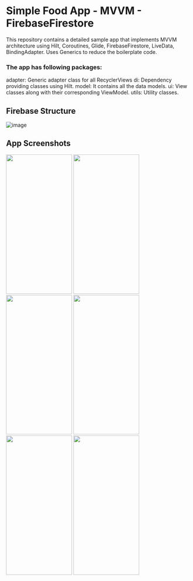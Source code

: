 # Simple Food App - MVVM - FirebaseFirestore

This repository contains a detailed sample app that implements MVVM architecture using Hilt, Coroutines, Glide, FirebaseFirestore, LiveData, BindingAdapter. Uses Generics to reduce the boilerplate code.

### The app has following packages: ###
adapter: Generic adapter class for all RecyclerViews 
di: Dependency providing classes using Hilt.
model: It contains all the data models.
ui: View classes along with their corresponding ViewModel.
utils: Utility classes.


## Firebase Structure ##

![image](https://user-images.githubusercontent.com/48989136/175788362-38d51161-b3b2-4b62-9660-6226837b78ba.png)



## App Screenshots ##

<img src="https://user-images.githubusercontent.com/48989136/165623604-7f1d5ad7-c731-4a3f-bc30-cb561b2d2112.jpg" width="180" height="380"> <img src="https://user-images.githubusercontent.com/48989136/165623134-8a569779-dbd5-49e8-b541-05b209ca105a.jpg" width="180" height="380"> <img src="https://user-images.githubusercontent.com/48989136/165623773-04531291-73f8-49dd-9557-a20bd8b89467.jpg" width="180" height="380">
<img src="https://user-images.githubusercontent.com/48989136/165623900-0f7822b3-1e77-47f2-adfc-c8dcf783246b.jpg" width="180" height="380">
<img src="https://user-images.githubusercontent.com/48989136/165623909-60d9cc11-2646-49e6-b34c-4981ec2184fa.jpg" width="180" height="380">
<img src="https://user-images.githubusercontent.com/48989136/165623916-57f8a27d-2f91-4e6e-9245-00d191dfceff.jpg" width="180" height="380">

